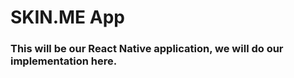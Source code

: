 # SKIN.ME App

### This will be our React Native application, we will do our implementation here.


